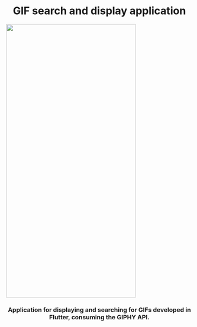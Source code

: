 <h1 align="center">GIF search and display application</h1>

<img src="/photos/gif_search.gif" height="740" width="350">

<h3 align="center">
    <p>Application for displaying and searching for GIFs developed in Flutter, consuming the GIPHY API.</p>
</h3>